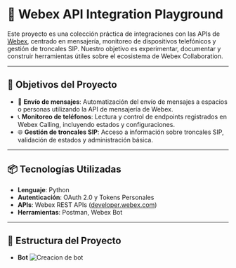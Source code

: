 # 🔧 Webex API Integration Playground

Este proyecto es una colección práctica de integraciones con las APIs de [Webex](https://developer.webex.com/), centrado en mensajería, monitoreo de dispositivos telefónicos y gestión de troncales SIP. Nuestro objetivo es experimentar, documentar y construir herramientas útiles sobre el ecosistema de Webex Collaboration.

---

## 🚀 Objetivos del Proyecto

- 📩 **Envío de mensajes**: Automatización del envío de mensajes a espacios o personas utilizando la API de mensajería de Webex.
- 📞 **Monitoreo de teléfonos**: Lectura y control de endpoints registrados en Webex Calling, incluyendo estados y configuraciones.
- 🌐 **Gestión de troncales SIP**: Acceso a información sobre troncales SIP, validación de estados y administración básica.

---

## 📦 Tecnologías Utilizadas

- **Lenguaje**: Python
- **Autenticación**: OAuth 2.0 y Tokens Personales
- **APIs**: Webex REST APIs ([developer.webex.com](https://developer.webex.com))
- **Herramientas**: Postman, Webex Bot

---

## 📁 Estructura del Proyecto

- **Bot** ![Creacion de bot](bot-webex)

